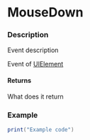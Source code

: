 # MouseDown
### Description
Event description

Event of [UIElement](/classes/UIElement/)

#### Returns
What does it return

### Example
```lua
print("Example code")
```
